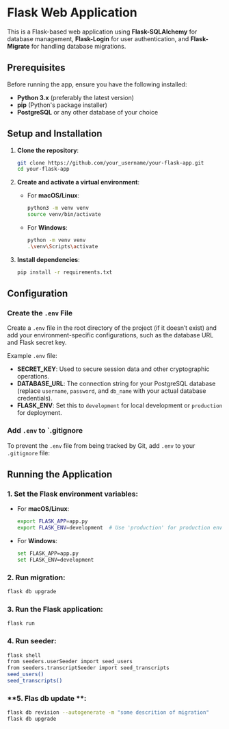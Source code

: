 # **Flask Web Application**

This is a Flask-based web application using **Flask-SQLAlchemy** for database management, **Flask-Login** for user authentication, and **Flask-Migrate** for handling database migrations.

## **Prerequisites**

Before running the app, ensure you have the following installed:

- **Python 3.x** (preferably the latest version)
- **pip** (Python's package installer)
- **PostgreSQL** or any other database of your choice

## **Setup and Installation**

1. **Clone the repository**:

    ```bash
    git clone https://github.com/your_username/your-flask-app.git
    cd your-flask-app
    ```

2. **Create and activate a virtual environment**:

    - For **macOS/Linux**:
    
        ```bash
        python3 -m venv venv
        source venv/bin/activate
        ```

    - For **Windows**:
    
        ```bash
        python -m venv venv
        .\venv\Scripts\activate
        ```

3. **Install dependencies**:

    ```bash
    pip install -r requirements.txt
    ```

## **Configuration**

### **Create the `.env` File**

Create a `.env` file in the root directory of the project (if it doesn’t exist) and add your environment-specific configurations, such as the database URL and Flask secret key.

Example `.env` file:


- **SECRET_KEY**: Used to secure session data and other cryptographic operations.
- **DATABASE_URL**: The connection string for your PostgreSQL database (replace `username`, `password`, and `db_name` with your actual database credentials).
- **FLASK_ENV**: Set this to `development` for local development or `production` for deployment.

### **Add `.env` to `.gitignore**

To prevent the `.env` file from being tracked by Git, add `.env` to your `.gitignore` file:


## **Running the Application**

### **1. Set the Flask environment variables**:

- For **macOS/Linux**:

    ```bash
    export FLASK_APP=app.py
    export FLASK_ENV=development  # Use 'production' for production environment
    ```

- For **Windows**:

    ```bash
    set FLASK_APP=app.py
    set FLASK_ENV=development
    ```
### **2. Run migration**:

```bash
flask db upgrade
 ```

### **3. Run the Flask application**:

```bash
flask run
 ```
### **4. Run seeder**:

```bash
flask shell
from seeders.userSeeder import seed_users
from seeders.transcriptSeeder import seed_transcripts
seed_users()
seed_transcripts()

 ```

 ### **5. Flas db update **:

```bash
flask db revision --autogenerate -m "some descrition of migration"
flask db upgrade
 ```
